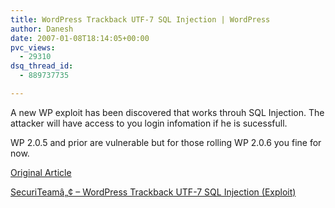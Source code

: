 ```yaml
---
title: WordPress Trackback UTF-7 SQL Injection | WordPress
author: Danesh
date: 2007-01-08T18:14:05+00:00
pvc_views:
  - 29310
dsq_thread_id:
  - 889737735

---
```

A new WP exploit has been discovered that works throuh SQL Injection. The attacker will have access to you login infomation if he is sucessfull.

WP 2.0.5 and prior are vulnerable but for those rolling WP 2.0.6 you fine for now.

[Original Article][1]

[SecuriTeamâ„¢ &#8211; WordPress Trackback UTF-7 SQL Injection (Exploit)][2]

 [1]: http://www.milw0rm.com/exploits/3095
 [2]: http://www.securiteam.com/exploits/5XP072AKAQ.html